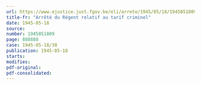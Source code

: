 ```yaml
---
url: https://www.ejustice.just.fgov.be/eli/arrete/1945/05/18/1945051809/justel
title-fr: "Arrêté du Régent relatif au tarif criminel"
date: 1945-05-18
source:
number: 1945051809
page: 888888
case: 1945-05-18/38
publication: 1945-05-18
starts:
modifies:
pdf-original:
pdf-consolidated:
---
```


